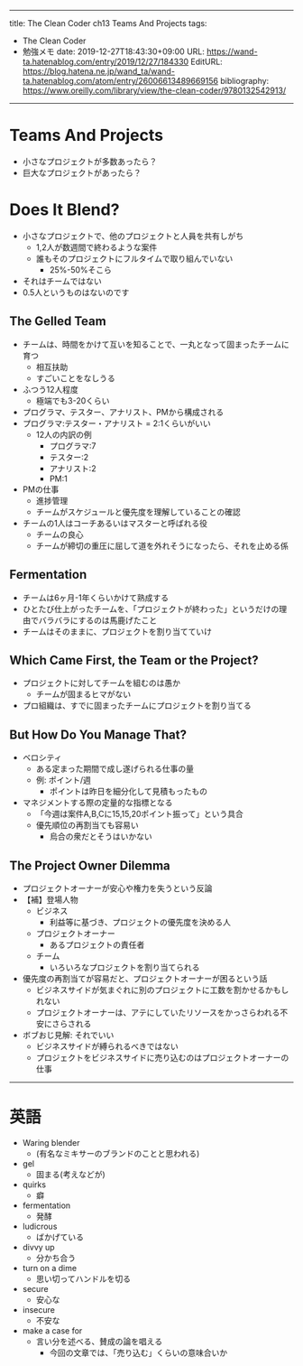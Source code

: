 ---
title: The Clean Coder ch13 Teams And Projects
tags:
- The Clean Coder
- 勉強メモ
date: 2019-12-27T18:43:30+09:00
URL: https://wand-ta.hatenablog.com/entry/2019/12/27/184330
EditURL: https://blog.hatena.ne.jp/wand_ta/wand-ta.hatenablog.com/atom/entry/26006613489669156
bibliography: https://www.oreilly.com/library/view/the-clean-coder/9780132542913/
-------------------------------------

# Teams And Projects

- 小さなプロジェクトが多数あったら？
- 巨大なプロジェクトがあったら？

# Does It Blend? #

- 小さなプロジェクトで、他のプロジェクトと人員を共有しがち
    - 1,2人が数週間で終わるような案件
    - 誰もそのプロジェクトにフルタイムで取り組んでいない
        - 25%-50%そこら
- それはチームではない
- 0.5人というものはないのです

## The Gelled Team ##

- チームは、時間をかけて互いを知ることで、一丸となって固まったチームに育つ
    - 相互扶助
    - すごいことをなしうる
- ふつう12人程度
    - 極端でも3-20くらい
- プログラマ、テスター、アナリスト、PMから構成される
- プログラマ:テスター・アナリスト = 2:1くらいがいい
    - 12人の内訳の例
        - プログラマ:7
        - テスター:2
        - アナリスト:2
        - PM:1
- PMの仕事
    - 進捗管理
    - チームがスケジュールと優先度を理解していることの確認
- チームの1人はコーチあるいはマスターと呼ばれる役
    - チームの良心
    - チームが締切の重圧に屈して道を外れそうになったら、それを止める係


## Fermentation ##

- チームは6ヶ月-1年くらいかけて熟成する
- ひとたび仕上がったチームを、「プロジェクトが終わった」というだけの理由でバラバラにするのは馬鹿げたこと
- チームはそのままに、プロジェクトを割り当てていけ

## Which Came First, the Team or the Project? ##

- プロジェクトに対してチームを組むのは愚か
    - チームが固まるヒマがない
- プロ組織は、すでに固まったチームにプロジェクトを割り当てる


## But How Do You Manage That? ##

- ベロシティ
    - ある定まった期間で成し遂げられる仕事の量
    - 例: ポイント/週
        - ポイントは昨日を細分化して見積もったもの
- マネジメントする際の定量的な指標となる
    - 「今週は案件A,B,Cに15,15,20ポイント振って」という具合
    - 優先順位の再割当ても容易い
        - 烏合の衆だとそうはいかない

## The Project Owner Dilemma ##

- プロジェクトオーナーが安心や権力を失うという反論
- 【補】登場人物
    - ビジネス
        - 利益等に基づき、プロジェクトの優先度を決める人
    - プロジェクトオーナー
        - あるプロジェクトの責任者
    - チーム
        - いろいろなプロジェクトを割り当てられる
- 優先度の再割当てが容易だと、プロジェクトオーナーが困るという話
    - ビジネスサイドが気まぐれに別のプロジェクトに工数を割かせるかもしれない
    - プロジェクトオーナーは、アテにしていたリソースをかっさらわれる不安にさらされる
- ボブおじ見解: それでいい
    - ビジネスサイドが縛られるべきではない
    - プロジェクトをビジネスサイドに売り込むのはプロジェクトオーナーの仕事


---------------------------------------- 

# 英語 #

- Waring blender
    - (有名なミキサーのブランドのことと思われる)
- gel
    - 固まる(考えなどが)
- quirks
    - 癖
- fermentation
    - 発酵
- ludicrous
    - ばかげている
- divvy up
    - 分かち合う
- turn on a dime
    - 思い切ってハンドルを切る
- secure
    - 安心な
- insecure
    - 不安な
- make a case for
    - 言い分を述べる、賛成の論を唱える
        - 今回の文章では、「売り込む」くらいの意味合いか
